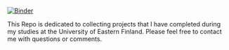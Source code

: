 [![Binder](https://mybinder.org/badge_logo.svg)](https://mybinder.org/v2/gh/fizixmastr/UEF-Projects/HEAD)

This Repo is dedicated to collecting projects that I have completed during my studies at the University of Eastern Finland. Please feel free to contact me with questions or comments.
